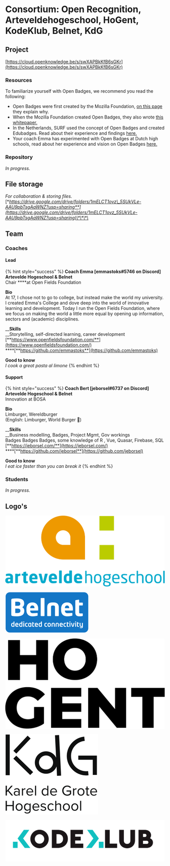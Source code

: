 # Consortium: Open Recognition, Arteveldehogeschool, HoGent, KodeKlub, Belnet, KdG

## Project

[https://cloud.openknowledge.be/s/swXAPBkKfB6sGKr](https://cloud.openknowledge.be/s/swXAPBkKfB6sGKr)

### Resources

To familiarize yourself with Open Badges, we recommend you read the following:

* Open Badges were first created by the Mozilla Foundation, [on this page](https://support.mozilla.org/en-US/kb/why-open-badges) they explain why. 
* When the Mozilla Foundation created Open Badges, they also wrote [this whitepaper. ](https://wiki.mozilla.org/images/5/59/OpenBadges-Working-Paper_012312.pdf)
* In the Netherlands, SURF used the concept of Open Badges and created Edubadges. Read about their experience and findings [here. ](https://www.surf.nl/whitepaper-open-badges-en-microcredentialing)
* Your coach Emma has experimented with Open Badges at Dutch high schools, read about her experience and vision on Open Badges [here.](https://www.emmastoks.nl/post/de-grote-kans-van-open-badges) 

### Repository

_In progress._

## File storage

_For collaboration & storing files._  
[**https://drive.google.com/drive/folders/1mELCT1ovz\_5SUkVLe-AAU9pbTsgAaWNZ?usp=sharing**](https://drive.google.com/drive/folders/1mELCT1ovz_5SUkVLe-AAU9pbTsgAaWNZ?usp=sharing)\*\*\*\*

## Team

### Coaches

#### Lead

{% hint style="success" %}
**Coach Emma \[emmastoks\#5746 on Discord\]  
Artevelde Hogeschool & Belnet**  
Chair ****at Open Fields Foundation  
  
**Bio**  
At 17, I chose not to go to college, but instead make the world my university. I created Emma's College and dove deep into the world of innovative learning and development. Today I run the Open Fields Foundation, where we focus on making the world a little more equal by opening up information, sectors and \(academic\) disciplines.  
  
__**Skills**  
__Storytelling, self-directed learning, career development  
[**https://www.openfieldsfoundation.com/**](https://www.openfieldsfoundation.com/)  
****[**https://github.com/emmastoks**](https://github.com/emmastoks)  
  
**Good to know**  
_I cook a great pasta al limone_
{% endhint %}

#### Support

{% hint style="success" %}
**Coach Bert \[jeborsel\#6737 on Discord\]  
Artevelde Hogeschool & Belnet**  
Innovation at BOSA  
  
**Bio**  
Limburger, Wereldburger  
\(English: Limburger, World Burger 🍔\)  
  
__**Skills**  
__Business modelling, Badges, Project Mgmt, Gov workings  
Badges Badges Badges, some knowledge of R , Vue, Quasar, Firebase, SQL  
[**https://jeborsel.com/**](https://jeborsel.com/)  
****[**https://github.com/jeborsel**](https://github.com/jeborsel)  
  
**Good to know**  
_I eat ice faster than you can break it_
{% endhint %}

### Students

_In progress._

## Logo's

![Logo Artevelde Hogeschool](../.gitbook/assets/artevelde-logo.svg)

![Logo Belnet](../.gitbook/assets/logo-belnet.svg)

![Logo HoGent](../.gitbook/assets/hogent-logo.svg)

![Logo Karel de Grote Hogeschool](../.gitbook/assets/kdg-logo.svg)

![Logo Kodeklub](../.gitbook/assets/kodeklub-logo.svg)



